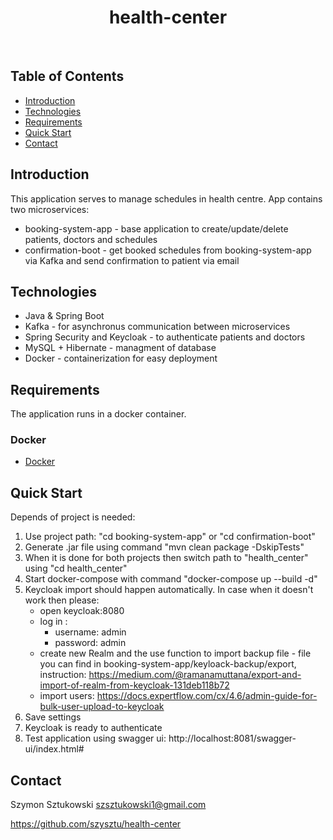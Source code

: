 <h1 align="center"> health-center </h1> <br>

## Table of Contents

- [Introduction](#introduction)
- [Technologies](#technologies)
- [Requirements](#requirements)
- [Quick Start](#quick-start)
- [Contact](#contact)



## Introduction
This application serves to manage schedules in health centre.
App contains two microservices:
  - booking-system-app - base application to create/update/delete patients, doctors and schedules
  - confirmation-boot - get booked schedules from booking-system-app via Kafka and send confirmation to patient via email



## Technologies
- Java & Spring Boot
- Kafka - for asynchronus communication between microservices
- Spring Security and Keycloak - to authenticate patients and doctors
- MySQL + Hibernate - managment of database
- Docker - containerization for easy deployment


## Requirements
The application runs in a docker container.

### Docker
* [Docker](https://www.docker.com/get-docker)


## Quick Start
Depends of project is needed:
1. Use project path: "cd booking-system-app" or "cd confirmation-boot"
2. Generate .jar file using command "mvn clean package -DskipTests" 
3. When it is done for both projects then switch path to "health_center" using "cd health_center"
4. Start docker-compose with command "docker-compose up --build -d"
5. Keycloak import should happen automatically. In case when it doesn't work then please:
    - open keycloak:8080
    - log in :
      * username: admin
      * password: admin
    - create new Realm and the use function to import backup file - file you can find in booking-system-app/keyloack-backup/export, instruction:
            https://medium.com/@ramanamuttana/export-and-import-of-realm-from-keycloak-131deb118b72
    - import users:
            https://docs.expertflow.com/cx/4.6/admin-guide-for-bulk-user-upload-to-keycloak
6. Save settings
7. Keycloak is ready to authenticate
8. Test application using swagger ui: http://localhost:8081/swagger-ui/index.html#

## Contact

Szymon Sztukowski szsztukowski1@gmail.com

https://github.com/szysztu/health-center

